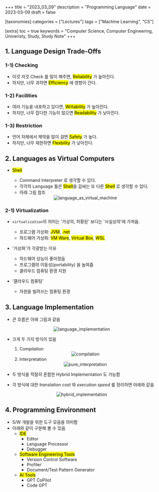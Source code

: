+++
title = "2023_03_09"
description = "Programming Language"
date = 2023-03-09
draft = false

[taxonomies]
categories = ["Lectures"]
tags = ["Machine Learning", "CS"]

[extra]
toc = true
keywords = "Computer Science, Computer Engineering, Univeristy, Study, Study Note"
+++

## 1. Language Design Trade-Offs
### 1-1) Checking
- 이것 저것 Check 를 많이 해주면, <mark>Reliability</mark> 가 높아진다.
- 하지만, 너무 과하면 <mark>Efficiency</mark> 에 영향이 간다.

### 1-2) Facilities
- 여러 기능을 내포하고 있다면, <mark>Writability</mark> 가 높아진다.
- 하지만, 너무 잡다한 기능이 많으면 <mark>Readability</mark> 가 낮아진다.

### 1-3) Restriction
- 언어 자체에서 제약을 많이 걸면 <mark>Safety</mark> 가 높다.
- 하지만, 너무 제한하면 <mark>Flexbility</mark> 가 낮아진다.

## 2. Languages as Virtual Computers
- <mark>Shell</mark>
  - Command Interpreter 로 생각할 수 있다.
  - 각각의 <kbd>Language</kbd> 들은 <mark>Shell</mark>을 감싸는 또 다른 <mark>Shell</mark> 로 생각할 수 있다.
  - 아래 그림 참조

  <center>
  <img src="/Lectures/cb26105/img/language_as_virtual_machine.png" alt="language_as_virtual_machine" w=450 h=400) />
  </center>

### 2-1) Virtualization
- `virtualization`의 의미는 '가상의, 허황된' 보다는 '사실상의'에 가까움.
  - 프로그램 가상화: <mark>JVM</mark>, <mark>.net</mark>
  - 하드웨어 가상화: <mark>VM Ware</mark>, <mark>Virtual Box</mark>, <mark>WSL</mark>

- '가상화'가 각광받는 이유
  - 하드웨어 성능이 좋아졌음
  - 프로그램의 이동성(portability) 을 높여줌
  - 클라우드 컴퓨팅 환경 지원

- '클라우드 컴퓨팅'
  - 자원을 빌려쓰는 컴퓨팅 환경

## 3. Language Implementation
- 큰 흐름은 아래 그림과 같음

<center>
<img src="/Lectures/cb26105/img/language_implementation.png" alt="language_implementation" w=450 h=400)/>
</center>

- 크게 두 가지 방식이 있음
  1. Compilation
  <center>
  <img src="/Lectures/cb26105/img/compilation.png" alt="compilation" w=450 h=400) />
  </center>

  2. Interpretation
  <center>
  <img src="/Lectures/cb26105/img/pure_interpretation.png" alt="pure_interpretation" w=450 h=400) />
  </center>

- 두 방식을 적절히 혼합한 Hybrid Implementation 도 가능함

- 각 방식에 대한 *translation cost* 와 *execution speed* 를 정리하면 아래와 같음

<center>
<img src="/Lectures/cb26105/img/hybrid_implementation.png" alt="hybrid_implementation" w=450 h=400) />
</center>

## 4. Programming Environment
- S/W 개발을 위한 도구 모음을 의미함
- 아래와 같이 구분해 볼 수 있음
  - <mark>IDE</mark>
    - Editor
    - Language Processor
    - Debugger
  - <mark>Software Engineering Tools</mark>
    - Version Control Software
    - Profiler
    - Document/Test Pattern Generator
  - <mark>AI Tools</mark>
    - GPT CoPilot
    - Code GPT
